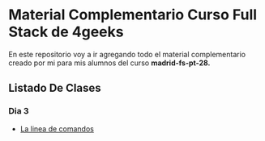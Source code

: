 # Material Complementario Curso Full Stack de 4geeks

En este repositorio voy a ir agregando todo el material complementario creado por mi para mis alumnos del curso **madrid-fs-pt-28.**

## Listado De Clases

### Dia 3

- [La linea de comandos](./Day3-the-command-line/README.md)
